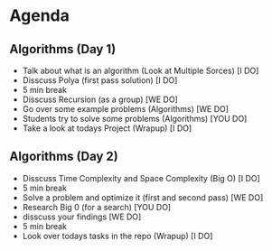# Agenda 
    
## Algorithms (Day 1)
- Talk about what is an algorithm (Look at Multiple Sorces) [I DO]
- Disscuss Polya (first pass solution) [I DO]
- 5 min break
- Disscuss Recursion (as a group) [WE DO]
- Go over some example problems (Algorithms) [WE DO]
- Students try to solve some problems (Algorithms) [YOU DO]
- Take a look at todays Project (Wrapup) [I DO]

## Algorithms (Day 2)
- Disscuss Time Complexity and Space Complexity (Big O) [I DO]
- 5 min break
- Solve a problem and optimize it (first and second pass) [WE DO]
- Research Big 0 (for a search) [YOU DO]
- disscuss your findings [WE DO]
- 5 min break
- Look over todays tasks in the repo (Wrapup) [I DO]
